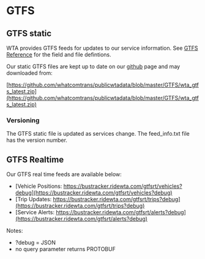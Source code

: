 # GTFS

## GTFS static
​WTA provides GTFS feeds for updates to our service information.  See [GTFS Reference](https://gtfs.org/schedule/reference/) for the field and file defintions.

Our static GTFS files are kept up to date on our [github](https://github.com/whatcomtrans/publicwtadata/tree/master/GTFS) page​ and may downloaded from:

[https://github.com/whatcomtrans/publicwtadata/blob/master/GTFS/wta_gtfs_latest.zip​​](https://github.com/whatcomtrans/publicwtadata/blob/master/GTFS/wta_gtfs_latest.zip​​)

### Versioning
The GTFS static file is updated as services change.  The feed_info.txt file has the version number.

## GTFS Realtime
Our GTFS real time feeds are available below:
- [Vehicle Positions: https://bustracker.ridewta.com/gtfsrt/vehicles?debug](https://bustracker.ridewta.com/gtfsrt/vehicles?debug)
- [Trip Updates: https://bustracker.ridewta.com/gtfsrt/trips?debug](https://bustracker.ridewta.com/gtfsrt/trips?debug)
- [Service Alerts: https://bustracker.ridewta.com/gtfsrt/alerts?debug​](https://bustracker.ridewta.com/gtfsrt/alerts?debug​)

Notes:
- ?debug = JSON
- no query parameter returns PROTOBUF
